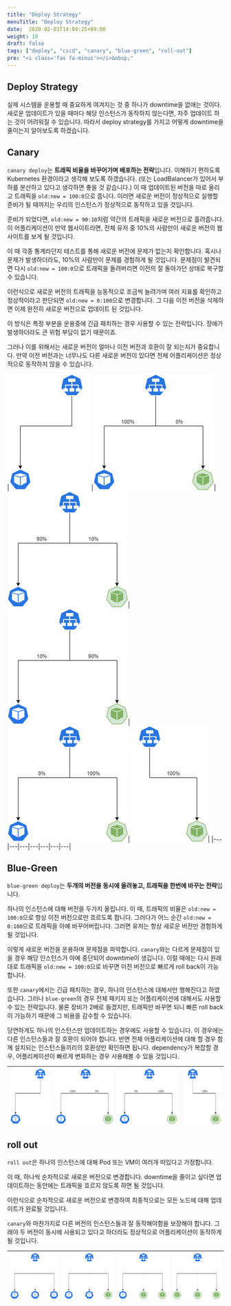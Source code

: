 ```yaml
---
title: "Deploy Strategy"
menuTitle: "Deploy Strategy"
date:  2020-02-03T14:09:25+09:00
weight: 10
draft: false
tags: ["deploy", "cicd", "canary", "blue-green", "roll-out"]
pre: "<i class='fas fa-minus'></i>&nbsp;"
---
```


## Deploy Strategy

실제 시스템을 운용할 때 중요하게 여겨지는 것 중 하나가 downtime을 없애는 것이다.
새로운 업데이트가 있을 때마다 해당 인스턴스가 동작하지 않는다면, 자주 업데이트 하는 것이 어려워질 수 있습니다.
따라서 deploy strategy를 가지고 어떻게 downtime을 줄이는지 알아보도록 하겠습니다.

## Canary

`canary deploy`는 **트래픽 비율을 바꾸어가며 배포하는 전략**입니다.
이해하기 편하도록 Kubernetes 환경이라고 생각해 보도록 하겠습니다.
(또는 LoadBalancer가 있어서 부하를 분산하고 있다고 생각하면 좋을 것 같습니다.)
이 때 업데이트된 버전을 따로 올리고 트래픽을 `old:new = 100:0`으로 줍니다.
이러면 새로운 버전이 정상적으로 실행할 준비가 될 때까지는 우리의 인스턴스가 정상적으로 동작하고 있을 것입니다.

준비가 되었다면, `old:new = 90:10`처럼 약간의 트래픽을 새로운 버전으로 흘려줍니다.
이 어플리케이션이 만약 웹사이트라면, 전체 유저 중 10%의 사람만이 새로운 버전의 웹사이트를 보게 될 것입니다.

이 때 각종 통계라던지 테스트를 통해 새로운 버전에 문제가 없는지 확인합니다.
혹시나 문제가 발생하더라도, 10%의 사람만이 문제를 경험하게 될 것입니다.
문제점이 발견되면 다시 `old:new = 100:0`으로 트래픽을 돌려버리면 이전의 잘 돌아가던 상태로 복구할 수 있습니다.

이런식으로 새로운 버전의 트래픽을 능동적으로 조금씩 늘려가며 여러 지표를 확인하고 정상적이라고 판단되면 `old:new = 0:100`으로 변경합니다.
그 다음 이전 버전을 삭제하면 이제 완전히 새로운 버전으로 업데이트 된 것입니다.

이 방식은 특정 부분을 운용중에 긴급 패치하는 경우 사용할 수 있는 전략입니다.
장애가 발생하더라도 큰 위험 부담이 없기 때문이죠.

그러나 이를 위해서는 새로운 버전이 얼마나 이전 버전과 호환이 잘 되는지가 중요합니다.
만약 이전 버전과는 너무나도 다른 새로운 버전이 있다면 전체 어플리케이션은 정상적으로 동작하지 않을 수 있습니다.

|![canary-0](/images/CICD/canary-0.png)|![canary-1](/images/CICD/canary-1.png)|![canary-2](/images/CICD/canary-2.png)|![canary-3](/images/CICD/canary-3.png)|![canary-4](/images/CICD/canary-4.png)|![canary-5](/images/CICD/canary-5.png)|
|---|---|---|---|---|---|---|

## Blue-Green

`blue-green deploy`는 **두개의 버전을 동시에 올려놓고, 트래픽을 한번에 바꾸는 전략**입니다.

하나의 인스턴스에 대해 버전을 두가지 올립니다.
이 때, 트래픽의 비율은 `old:new = 100:0`으로 항상 이전 버전으로만 흐르도록 합니다.
그러다가 어느 순간 `old:new = 0:100`으로 트래픽을 아예 바꾸어버립니다.
그러면 유저는 항상 새로운 버전만 경험하게 될 것입니다.

이렇게 새로운 버전을 운용하며 문제점을 파악합니다.
`canary`와는 다르게 문제점이 있을 경우 해당 인스턴스가 아예 중단되어 downtime이 생깁니다.
이럴 때에는 다시 원래대로 트래픽을 `old:new = 100:0`으로 바꾸면 이전 버전으로 빠르게 roll back이 가능합니다.

또한 `canary`에서는 긴급 패치하는 경우, 하나의 인스턴스에 대해서만 행해진다고 하였습니다.
그러나 `blue-green`의 경우 전체 패키지 또는 어플리케이션에 대해서도 사용할 수 있는 전략입니다.
물론 장비가 2배로 들겠지만, 트래픽만 바꾸면 되니 빠른 roll back이 가능하기 때문에 그 비용을 감수할 수 있습니다.

당연하게도 하나의 인스턴스만 업데이트하는 경우에도 사용할 수 있습니다.
이 경우에는 다른 인스턴스들과 잘 호환이 되어야 합니다.
반면 전체 어플리케이션에 대해 할 경우 함께 설치되는 인스턴스들끼리의 호환성만 확인하면 됩니다.
dependency가 복잡할 경우, 어플리케이션이 빠르게 변화하는 경우 사용해볼 수 있을 것입니다.

|![blue-green-0](/images/CICD/blue-green-0.png)|![blue-green-1](/images/CICD/blue-green-1.png)|![blue-green-2](/images/CICD/blue-green-2.png)|![blue-green-3](/images/CICD/blue-green-3.png)|
|---|---|---|---|

## roll out

`roll out`은 하나의 인스턴스에 대해 Pod 또는 VM이 여러개 떠있다고 가정합니다.

이 때, 하나씩 순차적으로 새로운 버전으로 변경합니다.
downtime을 줄이고 싶다면 업데이트하는 동안에는 트래픽을 흐르지 않도록 하면 될 것입니다.

이런식으로 순차적으로 새로운 버전으로 변경하여 최종적으로는 모든 노드에 대해 업데이트가 완료될 것입니다.

`canary`와 마찬가지로 다른 버전의 인스턴스들과 잘 동작해야함을 보장해야 합니다.
그래야 두 버전이 동시에 사용되고 있다고 하더라도 정상적으로 어플리케이션이 동작하게 될 것입니다.

|![roll-out-0](/images/CICD/roll-out-0.png)|![roll-out-1](/images/CICD/roll-out-1.png)|![roll-out-2](/images/CICD/roll-out-2.png)|![roll-out-3](/images/CICD/roll-out-3.png)|
|---|---|---|---|
